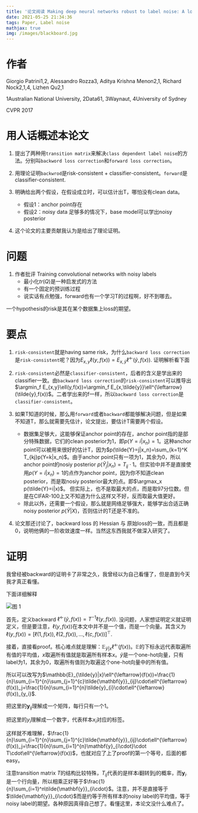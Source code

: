 ```yaml
---
title: '论文阅读 Making deep neural networks robust to label noise: A loss correction approach'
date: 2021-05-25 21:34:36
tags: Paper, Label noise
mathjax: true
img: /images/blackboard.jpg
---
```

# 作者
Giorgio Patrini1,2, Alessandro Rozza3, Aditya Krishna Menon2,1, Richard Nock2,1,4, Lizhen Qu2,1

1Australian National University, 2Data61, 3Waynaut, 4University of Sydney

CVPR 2017

# 用人话概述本论文
1. 提出了两种用`transition matrix`来解决`class dependent label noise`的方法。分别叫`backword loss correction`和`forward loss correction`。

2. 用理论证明`backwrod`是risk-consistent + classifier-consistent。`forward`是classifier-consistent.

3. 明确给出两个假设，在假设成立时，可以估计出T，哪怕没有clean data。
   - 假设1：anchor point存在
   - 假设2：noisy data 足够多的情况下，base model可以学出noisy posterior
  
4. 这个论文的主要贡献我认为是给出了理论证明。

# 问题
1. 作者批评 Training convolutional networks with noisy labels
   - 最小化$tr(Q)$是一种启发式的方法
   - 有一个固定的预训练过程
   - 说实话有点勉强，forward也有一个学习T的过程啊，好不到哪去。

一个hypothesis的risk是其在某个数据集上loss的期望。

# 要点
1. `risk-consistent`就是having same risk，为什么`backward loss correction`是`risk-consistent`呢？因为$E_{x,y}\ell(y,f(x))=E_{x,\tilde{y}}\ell^{\leftarrow}(\tilde{y},f(x))$. 证明解析看下面


2. `risk-consistent`必然是`classifier-consistent`，后者的含义是学出来的classifier一致。由`backward loss correction`的`risk-consistent`可以推导出$\argmin_f E_{x,y}\ell(y,f(x))=\argmin_f E_{x,\tilde{y}}\ell^{\leftarrow}(\tilde{y},f(x))$。二者学出来的f一样，所以`backward loss correction`是`classifier-consistent`。

3. 如果T知道的时候，那么用`forward`或者`backward`都能够解决问题，但是如果不知道T，那么就需要先估计，论文提出，要估计T需要两个假设。
   - 数据集足够大，这能够保证anchor point的存在，anchor point指的是部分特殊数据，它们的clean posterior为1，即$p(Y=i|x_n)=1$。这种anchor point可以被用来很好的估计T，因为$p(\tilde{Y}=j|x_n)=\sum_{k=1}^K T_{kj}p(Y=k|x_n)$。由于anchor point只有一项为1，其余为0，所以anchor point的nosiy posterior $p(\tilde{Y}_j|x_n)=T_{ij}\cdot 1$。但实验中并不是直接使用$p(Y=i|x_n)=1$的点作为anchor point，因为你不知道clean posterior，而是取nosiy posterior最大的点。即$\argmax_x p(\tilde{Y}=i|x)$。 但实际上，也不是取最大的点，而是取97分位数。但是在CIFAR-100上又不知道为什么这样又不好，反而取最大值更好。
   - 除此以外，还需要一个假设，那么就是网络足够强大，能够学出合适正确noisy posterior $p(\tilde{Y}|X)$，否则估计的T还是不准的。

4. 论文那还讨论了，backward loss 的 Hessian 与 原始loss的一致，而且都是0，说明他俩的一阶收敛速度一样。当然这东西我就不做深入研究了。


# 证明
我曾经被backward的证明卡了非常之久，我曾经以为自己看懂了，但是直到今天我才真正看懂。

下面详细解释

![图 1](https://i.loli.net/2021/06/04/G4xT6rKPIwFEAjD.png)  

首先，定义backward $\ell^{\leftarrow}(\tilde{y},f(x))=T^{-1}\ell(y,f(x))$. 没问题，人家想证明定义就证明定义，但是要注意，$\ell(y,f(x))$在本文中并不是一个值，而是一个向量。其含义为$\ell(y,f(x))=[\ell(1, f(x)),\ell(2, f(x)),...,\ell(c, f(x))]^\top$.

接着，直接看proof。核心难点就是理解：$\mathbb{E}_{\tilde{y}|x}\ell^{\leftarrow}(f(x))$。$\mathbb{E}$的下标永远代表取遍所有值的平均值，$x$取遍所有值就是取遍所有样本$x$。$\tilde{y}$是一个one-hot向量，只有label为1，其余为0，取遍所有值则为取遍这个one-hot向量中的所有值。

所以可以改写为$\mathbb{E}_{\tilde{y}|x}\ell^{\leftarrow}(f(x))=\frac{1}{n}\sum_{i=1}^{n}\sum_{j=1}^{c}\tilde{\mathbf{y}}_{ij}\cdot\ell^{\leftarrow}(f(x))_j=\frac{1}{n}\sum_{i=1}^{n}\tilde{y}_{i}\cdot\ell^{\leftarrow}(f(x))_{y_i}$. 

把这里的$\mathbf{y}_{ij}$理解成一个矩阵，每行只有一个1。

把这里的$y_i$理解成一个数字，代表样本$x_i$对应的标签。

这样就不难理解，$\frac{1}{n}\sum_{i=1}^{n}\sum_{j=1}^{c}\tilde{\mathbf{y}}_{ij}\cdot\ell^{\leftarrow}(f(x))_j=\frac{1}{n}\sum_{i=1}^{n}\mathbf{y}_{i\cdot}\cdot T\cdot\ell^{\leftarrow}(f(x))$，也就对应了上了proof的第一个等号，后面的都easy。

注意transition matrix $T$的结构比较特殊，$T_{ij}$代表的是样本$i$翻转到$j$的概率，而$\mathbf{y}_{i\cdot}$是一个行向量，所以相乘正好等于$\frac{1}{n}\sum_{i=1}^n\tilde{\mathbf{y}}_{i\cdot}$。注意，并不是直接等于$\tilde{\mathbf{y}}_{i\cdot}$而是约等于所有样本的noisy label的平均值，等于noisy label的期望。各种原因真得自己想了。看懂这里，本论文没什么难点了。